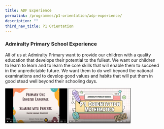```yaml
---
title: ADP Experience
permalink: /programmes/p1-orientation/adp-experience/
description: ""
third_nav_title: P1 Orientation
---
```

### Admiralty Primary School Experience

All of us at Admiralty Primary want to provide our children with a quality education that develops their potential to the fullest. We want our children to learn to learn and to learn the core skills that will enable them to succeed in the unpredictable future. We want them to do well beyond the national examinations and to develop good values and habits that will put them in good stead well beyond their schooling days.

<a href="https://drive.google.com/file/d/1ZnJ11pzYH1LTf9E2Ib7DYIYaAk4SlsJ6/view">
<img src="/images/English.jpg"  style="width:40%" >
</a>
	
<a href="https://drive.google.com/file/d/1CIKtFaMRXOzqxUba7b92_r6veH84hCzy/view">
<img src="/images/Maths.jpg"  style="width:40%">
</a>

